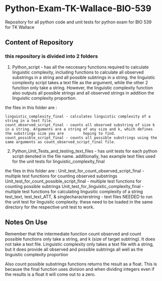 # Python-Exam-TK-Wallace-BIO-539
Repository for all python code and unit tests for python exam for BIO 539 for TK Wallace

## Content of Repository
### this repository is divided into 2 folders

1. Python_script - has all the neccesary functions required to calculate linguistic complexity, including functions to calculate all observed substrings in a string and all possible subtrings in a string. the linguistic complexity script takes a text file as the argument, while the other 2 function only take a string. However, the linguistic complexity function also outputs all possible strings and all observed strings in addition the linguistic complexity proportion.

  the files in this folder are :
  
    linguistic_complexity_final - calculates linguistic complexity of a string in a text file.
    count_observed_script_final - counts all observed substring of size k in a string. Arguments are a string of any size and k, which defines the substrings size you are         hoping to find.
    count_possible_script_final - counts all possible substrings using the same arguments as count_observed_script_final file.

2. Python_Unit_Tests_and_testing_text_files - has unit tests for each python script denoted in the file name. additionally, has example text files used for the unit tests for linguistic_complexity_final

  the files in this folder are :
   Unit_test_for_count_observed_script_final - multiple test functions for counting observed substrings
   Unit_test_for_count_possible_script_final - multiple test functions for counting possible subtrings
   Unit_test_for_linguistic_complexity_final - multiple test functions for calculating lingusitic complexity of a string
   test_text, test_text_ATT, & singlecharacterstring - text files NEEDED to run the unit test for linguistic complexity. these need to be loaded in the same directory for the respective unit test to work.
   
## Notes On Use

Remember that the intermediate function count observed and count possible functions only take a string, and k (size of target subtring). It does not take a text file. Linguistic complexity only takes a text file with a string, but it does provide all observed and possible subtrings all well as the linguistic complexity proportion

Also count possible substrings functions returns the result as a float. This is because the final function uses division and when dividing integers even if the results is a float it will come out to a zero.


